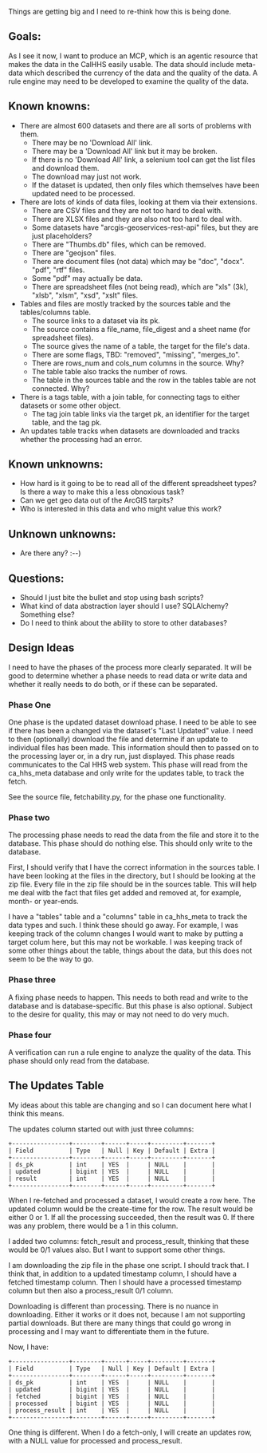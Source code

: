 Things are getting big and I need to re-think how this is being done.

## Goals:
As I see it now, I want to produce an MCP, which is an agentic resource that makes the data in the CalHHS easily usable. The data should include meta-data which described the currency of the data and the quality of the data. A rule engine may need to be developed to examine the quality of the data.

## Known knowns:
- There are almost 600 datasets and there are all sorts of problems with them.
  - There may be no 'Download All' link.
  - There may be a 'Download All' link but it may be broken.
  - If there is no 'Download All' link, a selenium tool can get the list files and download them.
  - The download may just not work.
  - If the dataset is updated, then only files which themselves have been updated need to be processed.
- There are lots of kinds of data files, looking at them via their extensions.
  - There are CSV files and they are not too hard to deal with.
  - There are XLSX files and they are also not too hard to deal with.
  - Some datasets have "arcgis-geoservices-rest-api" files, but they are just placeholders?
  - There are "Thumbs.db" files, which can be removed.
  - There are "geojson" files.
  - There are document files (not data) which may be "doc", "docx". "pdf", "rtf" files.
  - Some "pdf" may actually be data.
  - There are spreadsheet files (not being read), which are "xls" (3k), "xlsb", "xlsm", "xsd", "xslt" files.
- Tables and files are mostly tracked by the sources table and the tables/columns table.
  - The source links to a dataset via its pk.
  - The source contains a file_name, file_digest and a sheet name (for spreadsheet files).
  - The source gives the name of a table, the target for the file's data.
  - There are some flags, TBD: "removed", "missing", "merges_to".
  - There are rows_num and cols_num columns in the source. Why?
  - The table table also tracks the number of rows.
  - The table in the sources table and the row in the tables table are not connected. Why?
- There is a tags table, with a join table, for connecting tags to either datasets or some other object.
  - The tag join table links via the target pk, an identifier for the target table, and the tag pk.
- An updates table tracks when datasets are downloaded and tracks whether the processing had an error.

## Known unknowns:
- How hard is it going to be to read all of the different spreadsheet types? Is there a way to make this a less obnoxious task?
- Can we get geo data out of the ArcGIS tarpits?
- Who is interested in this data and who might value this work?

## Unknown unknowns:
- Are there any? :--)

## Questions:
- Should I just bite the bullet and stop using bash scripts?
- What kind of data abstraction layer should I use? SQLAlchemy? Something else?
- Do I need to think about the ability to store to other databases?

## Design Ideas
I need to have the phases of the process more clearly separated. It will be good to determine whether a phase needs to read data or write data and whether it really needs to do both, or if these can be separated.

### Phase One
One phase is the updated dataset download phase. I need to be able to see if there has been a changed via the dataset's "Last Updated" value. I need to then (optionally) download the file and determine if an update to individual files has been made. This information should then to passed on to the processing layer or, in a dry run, just displayed. This phase reads communicates to the Cal HHS web system. This phase will read from the ca_hhs_meta database and only write for the updates table, to track the fetch.

See the source file, fetchability.py, for the phase one functionality.

### Phase two
The processing phase needs to read the data from the file and store it to the database. This phase should do nothing else. This should only write to the database.

First, I should verify that I have the correct information in the sources table. I have been looking at the files in the directory, but I should be looking at the zip file. Every file in the zip file should be in the sources table. This will help me deal witb the fact that files get added and removed at, for example, month- or year-ends.

I have a "tables" table and a "columns" table in ca_hhs_meta to track the data types and such. I think these should go away. For example, I was keeping track of the column changes I would want to make by putting a target colum here, but this may not be workable. I was keeping track of some other things about the table, things about the data, but this does not seem to be the way to go.

### Phase three
A fixing phase needs to happen. This needs to both read and write to the database and is database-specific. But this phase is also optional. Subject to the desire for quality, this may or may not need to do very much.

### Phase four
A verification can run a rule engine to analyze the quality of the data. This phase should only read from the database.

## The Updates Table
My ideas about this table are changing and so I can document here what I think this means.

The updates column started out with just three columns:
```
+----------------+--------+------+-----+---------+-------+
| Field          | Type   | Null | Key | Default | Extra |
+----------------+--------+------+-----+---------+-------+
| ds_pk          | int    | YES  |     | NULL    |       |
| updated        | bigint | YES  |     | NULL    |       |
| result         | int    | YES  |     | NULL    |       |
+----------------+--------+------+-----+---------+-------+
```

When I re-fetched and processed a dataset, I would create a row here. The updated column would be the create-time for the row. The result would be either 0 or 1. If all the processing succeeded, then the result was 0. If there was any problem, there would be a 1 in this column.

I added two columns: fetch_result and process_result, thinking that these would be 0/1 values also. But I want to support some other things.

I am downloading the zip file in the phase one script. I should track that. I think that, in addition to a updated timestamp column, I should have a fetched timestamp column. Then I should have a processed timestamp column but then also a process_result 0/1 column.

Downloading is different than processing. There is no nuance in downloading. Either it works or it does not, because I am not supporting partial downloads. But there are many things that could go wrong in processing and I may want to differentiate them in the future.

Now, I have:
```
+----------------+--------+------+-----+---------+-------+
| Field          | Type   | Null | Key | Default | Extra |
+----------------+--------+------+-----+---------+-------+
| ds_pk          | int    | YES  |     | NULL    |       |
| updated        | bigint | YES  |     | NULL    |       |
| fetched        | bigint | YES  |     | NULL    |       |
| processed      | bigint | YES  |     | NULL    |       |
| process_result | int    | YES  |     | NULL    |       |
+----------------+--------+------+-----+---------+-------+
```

One thing is different. When I do a fetch-only, I will create an updates row, with a NULL value for processed and process_result. 
